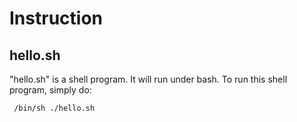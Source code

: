 # Instruction

## hello.sh
"hello.sh" is a shell program. It will run under bash.
To run this shell program, simply do:
```bash
 /bin/sh ./hello.sh
```
